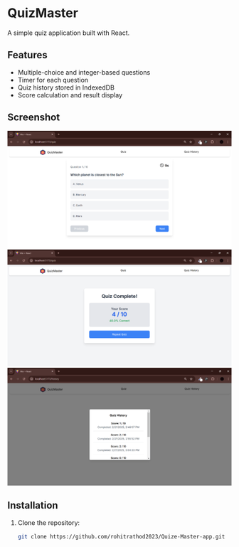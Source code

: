 # QuizMaster

A simple quiz application built with React.

## Features

- Multiple-choice and integer-based questions
- Timer for each question
- Quiz history stored in IndexedDB
- Score calculation and result display
## Screenshot
![Screenshot](./src/assets/Screenshot1.png)
![Screenshot](./src/assets/Screenshot3.png)
![Screenshot](./src/assets/Screenshot2.png)

## Installation

1. Clone the repository:
   ```sh
   git clone https://github.com/rohitrathod2023/Quize-Master-app.git




